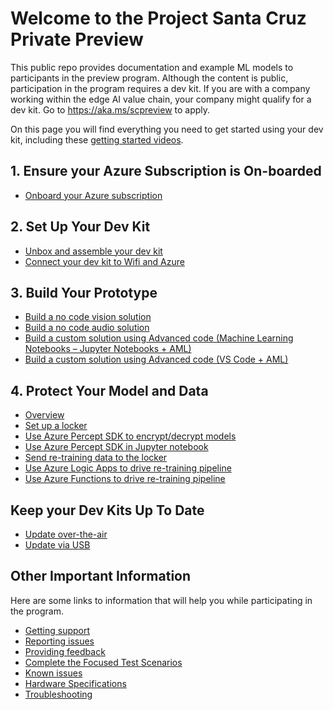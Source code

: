 
# Welcome to the Project Santa Cruz Private Preview
This public repo provides documentation and example ML models to participants in the preview program. Although the content is public, participation in the program requires a dev kit. If you are with a company working within the edge AI value chain, your company might qualify for a dev kit. Go to https://aka.ms/scpreview to apply.

On this page you will find everything you need to get started using your dev kit, including these [getting started videos](https://github.com/microsoft/Project-Santa-Cruz-Private-Preview/blob/main/user-guides/getting_started/videos.md).

## 1. Ensure your Azure Subscription is On-boarded
- [Onboard your Azure subscription](https://github.com/microsoft/Project-Santa-Cruz-Private-Preview/blob/main/user-guides/getting_started/azure-subscription-onboarding.md)
## 2. Set Up Your Dev Kit
- [Unbox and assemble your dev kit](https://github.com/microsoft/Project-Santa-Cruz-Private-Preview/blob/main/user-guides/getting_started/devkit-unboxing-setup.md)
- [Connect your dev kit to Wifi and Azure](https://github.com/microsoft/Project-Santa-Cruz-Private-Preview/blob/main/user-guides/getting_started/oobe.md)

## 3. Build Your Prototype
- [Build a no code vision solution](https://github.com/microsoft/Project-Santa-Cruz-Private-Preview/blob/main/user-guides/prototyping/create-nocode-vision.md)
- [Build a no code audio solution](https://github.com/microsoft/Project-Santa-Cruz-Private-Preview/blob/main/user-guides/prototyping/nocode-speech.md)
- [Build a custom solution using Advanced code (Machine Learning Notebooks – Jupyter Notebooks + AML)](https://github.com/microsoft/Project-Santa-Cruz-Private-Preview/blob/main/Sample-Scripts-and-Notebooks/Official/Machine%20Learning%20Notebooks/readme.md)
- [Build a custom solution using Advanced code (VS Code + AML)](https://github.com/microsoft/Project-Santa-Cruz-Private-Preview/blob/main/Sample-Scripts-and-Notebooks/Official/MobileNetV2SSDL_TrainingonVSCodeIDE/readme.md)

## 4. Protect Your Model and Data
* [Overview](user-guides/secured_locker/secured-locker-overview.md)
* [Set up a locker](user-guides/secured_locker/provision-a-secured-locker.md)
* [Use Azure Percept SDK to encrypt/decrypt models](Sample-Scripts-and-Notebooks/Official/Secured%20Locker/python-program/README.md)
* [Use Azure Percept SDK in Jupyter notebook](Sample-Scripts-and-Notebooks/Official/Secured%20Locker/jupyter-basics/README.md)
* [Send re-training data to the locker](Sample-Scripts-and-Notebooks/Official/Secured%20Locker/python-retrain/README.md)
* [Use Azure Logic Apps to drive re-training pipeline](https://docs.microsoft.com/en-us/azure/machine-learning/how-to-trigger-published-pipeline)
* [Use Azure Functions to drive re-training pipeline](Sample-Scripts-and-Notebooks/Official/Secured%20Locker/azure-functions/README.md)

## Keep your Dev Kits Up To Date
- [Update over-the-air](https://github.com/microsoft/Project-Santa-Cruz-Private-Preview/blob/main/user-guides/updating/ota_update.md)
- [Update via USB](https://github.com/microsoft/Project-Santa-Cruz-Private-Preview/blob/main/user-guides/updating/usb_updating.md)


## Other Important Information
Here are some links to information that will help you while participating in the program.

- [Getting support](https://github.com/microsoft/Project-Santa-Cruz-Private-Preview/blob/main/user-guides/general/get-support.md)
- [Reporting issues](https://github.com/microsoft/Project-Santa-Cruz-Private-Preview/blob/main/user-guides/general/report-a-bug.md)
- [Providing feedback](https://github.com/microsoft/Project-Santa-Cruz-Private-Preview/blob/main/user-guides/general/give-feedback.md)
- [Complete the Focused Test Scenarios](https://github.com/microsoft/Project-Santa-Cruz-Private-Preview/blob/main/user-guides/general/test-scenarios.md)
- [Known issues](https://github.com/microsoft/Project-Santa-Cruz-Private-Preview/blob/main/release-notes/known-issues.md)
- [Hardware Specifications](https://github.com/microsoft/Project-Santa-Cruz-Private-Preview/tree/main/user-guides/hardware)
- [Troubleshooting](https://github.com/microsoft/Project-Santa-Cruz-Private-Preview/tree/main/user-guides/general/troubleshooting)
